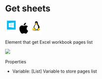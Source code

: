 # Get sheets

![](<../../../.gitbook/assets/image (2).png>)

Element that get Excel workbook pages list

![](../../../.gitbook/assets/Excel\_get\_sheets.png)

Properties

* Variable: \[List] Variable to store pages list
